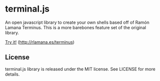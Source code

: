 terminal.js
===========================

An open javascript library to create your own shells based off of Ramón Lamana Terminus. This is a more barebones feature set of the original library.

<a href="http://rlamana.es/terminus">Try it!</a> (http://rlamana.es/terminus)

License
-------

terminal.js library is released under the MIT license. See LICENSE for more details.